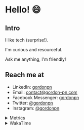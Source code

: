 # Hello! 😄

## Intro

I like tech (surprise!).

I'm curious and resourceful.

Ask me anything, I'm friendly!

## Reach me at

- LinkedIn: [gordonpn](https://www.linkedin.com/in/gordonpn/)
- Email: [contact@gordon-pn.com](mailto:contact@gordon-pn.com)
- Facebook Messenger: [gordonpn](https://www.messenger.com/t/Gordonpn)
- Twitter: [@gordonpn](https://twitter.com/Gordonpn)
- Instagram: [@gordonpn](https://www.instagram.com/gordonpn/)

<details>
  <summary>Metrics</summary>

  <img align="center" src="https://github.com/gordonpn/gordonpn/blob/master/github-metrics.svg" alt="GitHub Metrics">

</details>

<details>
  <summary>WakaTime</summary>

  <!--START_SECTION:waka-->
📊 **This Week I Spent My Time On** 

```text
💬 Programming Languages: 
TypeScript               12 hrs 44 mins      ██████████████░░░░░░░░░░░   55.81 % 
Java                     7 hrs 28 mins       ████████░░░░░░░░░░░░░░░░░   32.70 % 
Brazil Dependency Config 2 hrs 5 mins        ██░░░░░░░░░░░░░░░░░░░░░░░   09.14 % 
XML                      10 mins             ░░░░░░░░░░░░░░░░░░░░░░░░░   00.78 % 
Makefile                 9 mins              ░░░░░░░░░░░░░░░░░░░░░░░░░   00.69 % 

🔥 Editors: 
VS Code                  12 hrs 56 mins      ██████████████░░░░░░░░░░░   56.67 % 
IntelliJ IDEA            9 hrs 53 mins       ███████████░░░░░░░░░░░░░░   43.33 % 
```


 Last Updated on 03/09/2024 10:22:19 UTC
<!--END_SECTION:waka-->
</details>
